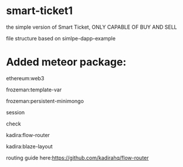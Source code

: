 # smart-ticket1
the simple version of Smart Ticket, ONLY CAPABLE OF BUY AND SELL

file structure based on simlpe-dapp-example

# Added meteor package: 

ethereum:web3

frozeman:template-var

frozeman:persistent-minimongo

session

check

kadira:flow-router

kadira:blaze-layout

routing guide here:https://github.com/kadirahq/flow-router
